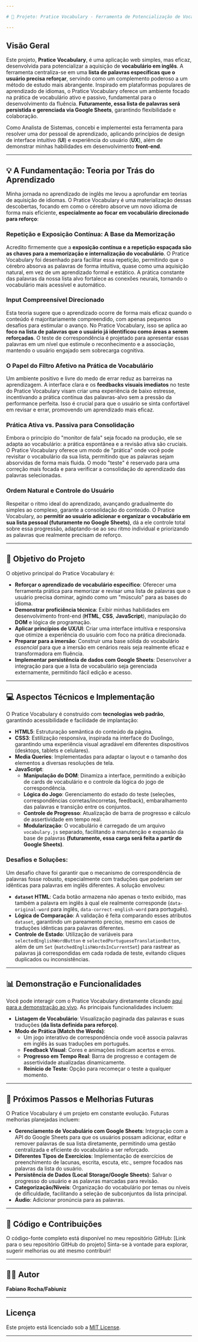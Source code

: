 ```yaml
---

# 🚀 Projeto: Pratice Vocabulary - Ferramenta de Potencialização de Vocabulário

---
```


## Visão Geral

Este projeto, **Pratice Vocabulary**, é uma aplicação web simples, mas eficaz, desenvolvida para potencializar a aquisição de **vocabulário em inglês**. A ferramenta centraliza-se em uma **lista de palavras específicas que o usuário precisa reforçar**, servindo como um complemento poderoso a um método de estudo mais abrangente. Inspirado em plataformas populares de aprendizado de idiomas, o Pratice Vocabulary oferece um ambiente focado na prática de vocabulário ativo e passivo, fundamental para o desenvolvimento da fluência. **Futuramente, essa lista de palavras será persistida e gerenciada via Google Sheets**, garantindo flexibilidade e colaboração.

Como Analista de Sistemas, concebi e implementei esta ferramenta para resolver uma dor pessoal de aprendizado, aplicando princípios de design de interface intuitivo (**UI**) e experiência do usuário (**UX**), além de demonstrar minhas habilidades em desenvolvimento **front-end**.

---

## 💡 A Fundamentação: Teoria por Trás do Aprendizado

Minha jornada no aprendizado de inglês me levou a aprofundar em teorias de aquisição de idiomas. O Pratice Vocabulary é uma materialização dessas descobertas, focando em como o cérebro absorve um novo idioma de forma mais eficiente, **especialmente ao focar em vocabulário direcionado para reforço**:

### Repetição e Exposição Contínua: A Base da Memorização

Acredito firmemente que a **exposição contínua e a repetição espaçada são as chaves para a memorização e internalização do vocabulário**. O Pratice Vocabulary foi desenhado para facilitar essa repetição, permitindo que o cérebro absorva as palavras de forma intuitiva, quase como uma aquisição natural, em vez de um aprendizado formal e estático. A prática constante das palavras da nossa lista alvo fortalece as conexões neurais, tornando o vocabulário mais acessível e automático.

### Input Compreensível Direcionado

Esta teoria sugere que o aprendizado ocorre de forma mais eficaz quando o conteúdo é majoritariamente compreendido, com apenas pequenos desafios para estimular o avanço. No Pratice Vocabulary, isso se aplica ao **foco na lista de palavras que o usuário já identificou como áreas a serem reforçadas**. O teste de correspondência é projetado para apresentar essas palavras em um nível que estimule o reconhecimento e a associação, mantendo o usuário engajado sem sobrecarga cognitiva.

### O Papel do Filtro Afetivo na Prática de Vocabulário

Um ambiente positivo e livre do medo de errar reduz as barreiras na aprendizagem. A interface clara e os **feedbacks visuais imediatos** no teste do Pratice Vocabulary visam criar uma experiência de baixo estresse, incentivando a prática contínua das palavras-alvo sem a pressão da performance perfeita. Isso é crucial para que o usuário se sinta confortável em revisar e errar, promovendo um aprendizado mais eficaz.

### Prática Ativa vs. Passiva para Consolidação

Embora o princípio do "monitor de fala" seja focado na produção, ele se adapta ao vocabulário: a prática espontânea e a revisão ativa são cruciais. O Pratice Vocabulary oferece um modo de "prática" onde você pode revisitar o vocabulário da sua lista, permitindo que as palavras sejam absorvidas de forma mais fluida. O modo "teste" é reservado para uma correção mais focada e para verificar a consolidação do aprendizado das palavras selecionadas.

### Ordem Natural e Controle do Usuário

Respeitar o ritmo ideal do aprendizado, avançando gradualmente do simples ao complexo, garante a consolidação do conteúdo. O Pratice Vocabulary, ao **permitir ao usuário adicionar e organizar o vocabulário em sua lista pessoal (futuramente no Google Sheets)**, dá a ele controle total sobre essa progressão, adaptando-se ao seu ritmo individual e priorizando as palavras que realmente precisam de reforço.

---

## 🎯 Objetivo do Projeto

O objetivo principal do Pratice Vocabulary é:

* **Reforçar o aprendizado de vocabulário específico**: Oferecer uma ferramenta prática para memorizar e revisar uma lista de palavras que o usuário precisa dominar, agindo como um "músculo" para as bases do idioma.
* **Demonstrar proficiência técnica**: Exibir minhas habilidades em desenvolvimento front-end (**HTML**, **CSS**, **JavaScript**), manipulação do **DOM** e lógica de programação.
* **Aplicar princípios de UX/UI**: Criar uma interface intuitiva e responsiva que otimize a experiência do usuário com foco na prática direcionada.
* **Preparar para a imersão**: Construir uma base sólida do vocabulário *essencial* para que a imersão em cenários reais seja realmente eficaz e transformadora em fluência.
* **Implementar persistência de dados com Google Sheets**: Desenvolver a integração para que a lista de vocabulário seja gerenciada externamente, permitindo fácil edição e acesso.

---

## 💻 Aspectos Técnicos e Implementação

O Pratice Vocabulary é construído com **tecnologias web padrão**, garantindo acessibilidade e facilidade de implantação:

* **HTML5**: Estruturação semântica do conteúdo da página.
* **CSS3**: Estilização responsiva, inspirada na interface do Duolingo, garantindo uma experiência visual agradável em diferentes dispositivos (desktops, tablets e celulares).
* **Media Queries**: Implementadas para adaptar o layout e o tamanho dos elementos a diversas resoluções de tela.
* **JavaScript**:
    * **Manipulação do DOM**: Dinamiza a interface, permitindo a exibição de cards de vocabulário e o controle da lógica do jogo de correspondência.
    * **Lógica do Jogo**: Gerenciamento do estado do teste (seleções, correspondências corretas/incorretas, feedback), embaralhamento das palavras e transição entre os conjuntos.
    * **Controle de Progresso**: Atualização de barra de progresso e cálculo de assertividade em tempo real.
    * **Modularização**: O vocabulário é carregado de um arquivo `vocabulary.js` separado, facilitando a manutenção e expansão da base de palavras **(futuramente, essa carga será feita a partir do Google Sheets)**.

### Desafios e Soluções:

Um desafio chave foi garantir que o mecanismo de correspondência de palavras fosse robusto, especialmente com traduções que poderiam ser idênticas para palavras em inglês diferentes. A solução envolveu:

* **`dataset` HTML**: Cada botão armazena não apenas o texto exibido, mas também a palavra em inglês à qual ele realmente corresponde (`data-original-word` para inglês, `data-correct-english-word` para português).
* **Lógica de Comparação**: A validação é feita comparando esses atributos `dataset`, garantindo um pareamento preciso, mesmo em casos de traduções idênticas para palavras diferentes.
* **Controle de Estado**: Utilização de variáveis para `selectedEnglishWordButton` e `selectedPortugueseTranslationButton`, além de um `Set` (`matchedEnglishWordsInCurrentSet`) para rastrear as palavras já correspondidas em cada rodada de teste, evitando cliques duplicados ou inconsistências.

---

## 📊 Demonstração e Funcionalidades

Você pode interagir com o Pratice Vocabulary diretamente clicando [aqui para a demonstração ao vivo](vocabulary.html).
As principais funcionalidades incluem:

* **Listagem de Vocabulário**: Visualização paginada das palavras e suas traduções **(da lista definida para reforço)**.
* **Modo de Prática (Match the Words)**:
    * Um jogo interativo de correspondência onde você associa palavras em inglês às suas traduções em português.
    * **Feedback Visual**: Cores e animações indicam acertos e erros.
    * **Progresso em Tempo Real**: Barra de progresso e contagem de assertividade atualizadas dinamicamente.
    * **Reinício de Teste**: Opção para recomeçar o teste a qualquer momento.

---

## 🔮 Próximos Passos e Melhorias Futuras

O Pratice Vocabulary é um projeto em constante evolução. Futuras melhorias planejadas incluem:

* **Gerenciamento de Vocabulário com Google Sheets**: Integração com a API do Google Sheets para que os usuários possam adicionar, editar e remover palavras de sua lista diretamente, permitindo uma gestão centralizada e eficiente do vocabulário a ser reforçado.
* **Diferentes Tipos de Exercícios**: Implementação de exercícios de preenchimento de lacunas, escrita, escuta, etc., sempre focados nas palavras da lista do usuário.
* **Persistência de Dados (Local Storage/Google Sheets)**: Salvar o progresso do usuário e as palavras marcadas para revisão.
* **Categorização/Níveis**: Organização do vocabulário por temas ou níveis de dificuldade, facilitando a seleção de subconjuntos da lista principal.
* **Áudio**: Adicionar pronúncia para as palavras.

---

## 🔗 Código e Contribuições

O código-fonte completo está disponível no meu repositório GitHub: [Link para o seu repositório GitHub do projeto]
Sinta-se à vontade para explorar, sugerir melhorias ou até mesmo contribuir!

---

## 👨‍💻 Autor

**Fabiano Rocha/Fabiuniz**

---

## Licença

Este projeto está licenciado sob a [MIT License](LICENSE).

---